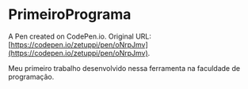 # PrimeiroPrograma

A Pen created on CodePen.io. Original URL: [https://codepen.io/zetuppi/pen/oNrpJmv](https://codepen.io/zetuppi/pen/oNrpJmv).

Meu primeiro trabalho desenvolvido nessa ferramenta na faculdade de programação.